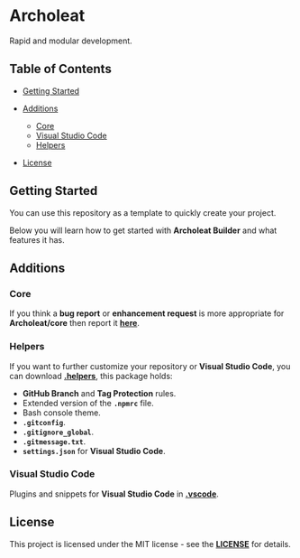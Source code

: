 # Archoleat

Rapid and modular development.

## Table of Contents

-   [Getting Started](#getting-started)

-   [Additions](#additions)
    -   [Core](#core)
    -   [Visual Studio Code](#visual-studio-code)
    -   [Helpers](#helpers)

-   [License](#license)

## Getting Started

You can use this repository as a template to quickly create your project.

Below you will learn how to get started with **Archoleat Builder**
and what features it has.

## Additions

### Core

If you think a **bug report** or **enhancement request** is more
appropriate for **Archoleat/core** then report it [**here**](https://github.com/Archoleat/core/issues/new/choose).

### Helpers

If you want to further customize your repository or **Visual Studio Code**,
you can download [**.helpers**](https://github.com/Archoleat/.helpers),
this package holds:

-   **GitHub Branch** and **Tag Protection** rules.
-   Extended version of the **`.npmrc`** file.
-   Bash console theme.
-   **`.gitconfig`**.
-   **`.gitignore_global`**.
-   **`.gitmessage.txt`**.
-   **`settings.json`** for **Visual Studio Code**.

### Visual Studio Code

Plugins and snippets for **Visual Studio Code** in
[**.vscode**](https://github.com/Archoleat/.vscode).

## License

This project is licensed under the MIT license - see the
[**LICENSE**](LICENSE) for details.
